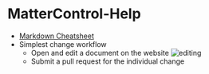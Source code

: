 # MatterControl-Help

- [Markdown Cheatsheet](https://www.zenhub.com/guides/markdown-cheatsheet/)
- Simplest change workflow
  - Open and edit a document on the website
    ![editing](https://user-images.githubusercontent.com/175113/42059431-4a1c3b1c-7ad8-11e8-9e3b-c1f09be5fdd3.gif)
  - Submit a pull request for the individual change
